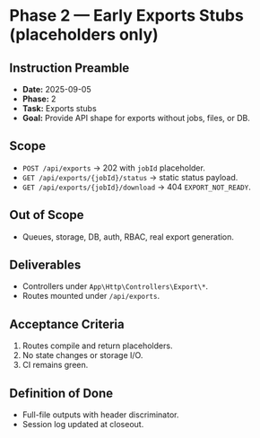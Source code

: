 # Phase 2 — Early Exports Stubs (placeholders only)

## Instruction Preamble
- **Date:** 2025-09-05
- **Phase:** 2
- **Task:** Exports stubs
- **Goal:** Provide API shape for exports without jobs, files, or DB.

## Scope
- `POST /api/exports` → 202 with `jobId` placeholder.
- `GET /api/exports/{jobId}/status` → static status payload.
- `GET /api/exports/{jobId}/download` → 404 `EXPORT_NOT_READY`.

## Out of Scope
- Queues, storage, DB, auth, RBAC, real export generation.

## Deliverables
- Controllers under `App\Http\Controllers\Export\*`.
- Routes mounted under `/api/exports`.

## Acceptance Criteria
1. Routes compile and return placeholders.
2. No state changes or storage I/O.
3. CI remains green.

## Definition of Done
- Full-file outputs with header discriminator.
- Session log updated at closeout.
